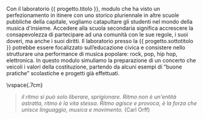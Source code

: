 Con il laboratorio {{ progetto.titolo }}, modulo che ha visto un perfezionamento in itinere con uno storico pluriennale in altre scuole pubbliche della capitale, vogliamo catapultare gli studenti nel mondo della musica d'insieme.
Accedere alla scuola secondaria significa accrescere la consapevolezza di partecipare ad
una comunità con le sue regole, i suoi doveri, ma anche i suoi diritti.
Il laboratorio presso la {{ progetto.sottotitolo }} potrebbe essere focalizzato sull’educazione civica e
consistere nello strutturare una performance di musica popolare: rock, pop, hip hop, elettronica. In questo
modulo simuliamo la preparazione di un concerto che veicoli i valori della
costituzione, partendo da alcuni esempi di “buone pratiche” scolastiche e progetti già
effettuati.

\vspace{.7cm}

>*il ritmo si può solo liberare, sprigionare. Ritmo non è un'entità astratta, ritmo è la vita stessa. Ritmo agisce e provoca, è la forza che unisce linguaggio, musica e movimento.* (Carl Orff)

